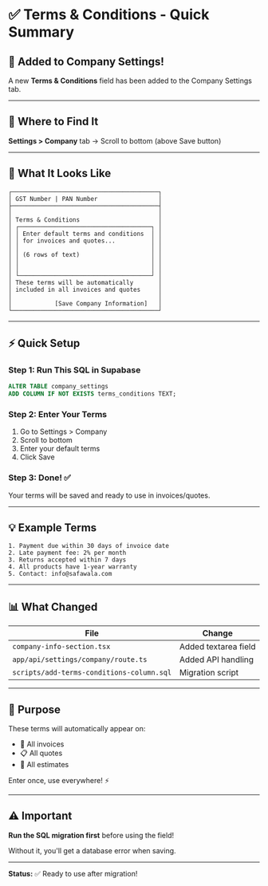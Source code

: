 # ✅ Terms & Conditions - Quick Summary

## 🎉 Added to Company Settings!

A new **Terms & Conditions** field has been added to the Company Settings tab.

---

## 📍 Where to Find It

**Settings > Company** tab → Scroll to bottom (above Save button)

---

## 🎨 What It Looks Like

```
┌─────────────────────────────────────────┐
│ GST Number | PAN Number                 │
├─────────────────────────────────────────┤
│                                         │
│ Terms & Conditions                      │
│ ┌─────────────────────────────────────┐ │
│ │ Enter default terms and conditions  │ │
│ │ for invoices and quotes...          │ │
│ │                                     │ │
│ │ (6 rows of text)                    │ │
│ │                                     │ │
│ │                                     │ │
│ └─────────────────────────────────────┘ │
│ These terms will be automatically       │
│ included in all invoices and quotes     │
│                                         │
│            [Save Company Information]   │
└─────────────────────────────────────────┘
```

---

## ⚡ Quick Setup

### Step 1: Run This SQL in Supabase

```sql
ALTER TABLE company_settings 
ADD COLUMN IF NOT EXISTS terms_conditions TEXT;
```

### Step 2: Enter Your Terms
1. Go to Settings > Company
2. Scroll to bottom
3. Enter your default terms
4. Click Save

### Step 3: Done! ✅
Your terms will be saved and ready to use in invoices/quotes.

---

## 💡 Example Terms

```
1. Payment due within 30 days of invoice date
2. Late payment fee: 2% per month
3. Returns accepted within 7 days
4. All products have 1-year warranty
5. Contact: info@safawala.com
```

---

## 📊 What Changed

| File | Change |
|------|--------|
| `company-info-section.tsx` | Added textarea field |
| `app/api/settings/company/route.ts` | Added API handling |
| `scripts/add-terms-conditions-column.sql` | Migration script |

---

## 🎯 Purpose

These terms will automatically appear on:
- 📄 All invoices
- 📋 All quotes  
- 📝 All estimates

Enter once, use everywhere! ⚡

---

## ⚠️ Important

**Run the SQL migration first** before using the field!

Without it, you'll get a database error when saving.

---

**Status:** ✅ Ready to use after migration!
